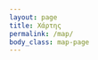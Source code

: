 ```yaml
---
layout: page
title: Χάρτης
permalink: /map/
body_class: map-page
---
```

<!DOCTYPE html>
<html lang="el">
<head>
    <meta charset="UTF-8">
    <meta name="viewport" content="width=device-width, initial-scale=1.0">
    <title>Διαδραστικός Χάρτης</title>
    <link rel="stylesheet" href="https://unpkg.com/leaflet/dist/leaflet.css" />
    <style>
        #map {
            height: 600px; /* Ύψος του χάρτη */
            width: 100%; /* Πλάτος του χάρτη */
        }
    </style>
</head>
<body>

<div id="map"></div>

<script src="https://unpkg.com/leaflet/dist/leaflet.js"></script>
<script>
    // Δημιουργία χάρτη
    var map = L.map('map').setView([38.0, 23.0], 6); // Ρύθμιση για Ελλάδα

    // Προσθήκη βασικού στρώματος χάρτη
    L.tileLayer('https://{s}.tile.openstreetmap.org/{z}/{x}/{y}.png', {
        maxZoom: 19,
        attribution: '© OpenStreetMap'
    }).addTo(map);

    // Ορισμός των σημείων
    var points = [
        { coords: [39.2054, 25.9006], name: "Απολιθωμένο Δάσος Λέσβου" },
        { coords: [39.9941, 20.7866], name: "Δρακολίμνη Τύμφης" },
        { coords: [36.4035, 25.3942], name: "Καλντέρα Σαντορίνης" },
        { coords: [39.2568, 20.8438], name: "Κοκκινοπηλός Πρέβεζας" },
        { coords: [39.9738, 20.7256], name: "Κολυμπήθρες Πάπιγκο" },
        { coords: [38.0765, 22.2326], name: "Λίμνη Τσιβλού" },
        { coords: [38.2570, 20.6240], name: "Λιμνοσπήλαιο Μελισσάνης" },
        { coords: [39.7165, 21.6413], name: "Μετέωρα" },
        { coords: [37.9597, 22.1398], name: "Σπήλαιο Καστριών (Λιμνών)" },
        { coords: [35.2485, 23.9678], name: "Φαράγγι Σαμαριάς" }
    ];

    // Προσθήκη σημεία στο χάρτη
    points.forEach(function(point) {
        L.marker(point.coords).addTo(map)
            .bindPopup("<b>" + point.name + "</b>"); // Στην popup εμφανίζεται το όνομα του σημείου
    });
</script>

</body>
</html>
